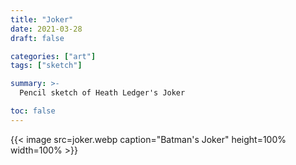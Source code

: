 ```yaml
---
title: "Joker"
date: 2021-03-28
draft: false

categories: ["art"]
tags: ["sketch"]

summary: >-
  Pencil sketch of Heath Ledger's Joker

toc: false
---
```


{{< image src=joker.webp caption="Batman's Joker" height=100% width=100% >}}
